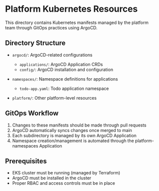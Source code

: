 # Platform Kubernetes Resources

This directory contains Kubernetes manifests managed by the platform team through GitOps practices using ArgoCD.

## Directory Structure

- `argocd/`: ArgoCD-related configurations
  - `applications/`: ArgoCD Application CRDs
  - `config/`: ArgoCD installation and configuration

- `namespaces/`: Namespace definitions for applications
  - `todo-app.yaml`: Todo application namespace

- `platform/`: Other platform-level resources

## GitOps Workflow

1. Changes to these manifests should be made through pull requests
2. ArgoCD automatically syncs changes once merged to main
3. Each subdirectory is managed by its own ArgoCD Application
4. Namespace creation/management is automated through the platform-namespaces Application

## Prerequisites

- EKS cluster must be running (managed by Terraform)
- ArgoCD must be installed in the cluster
- Proper RBAC and access controls must be in place 